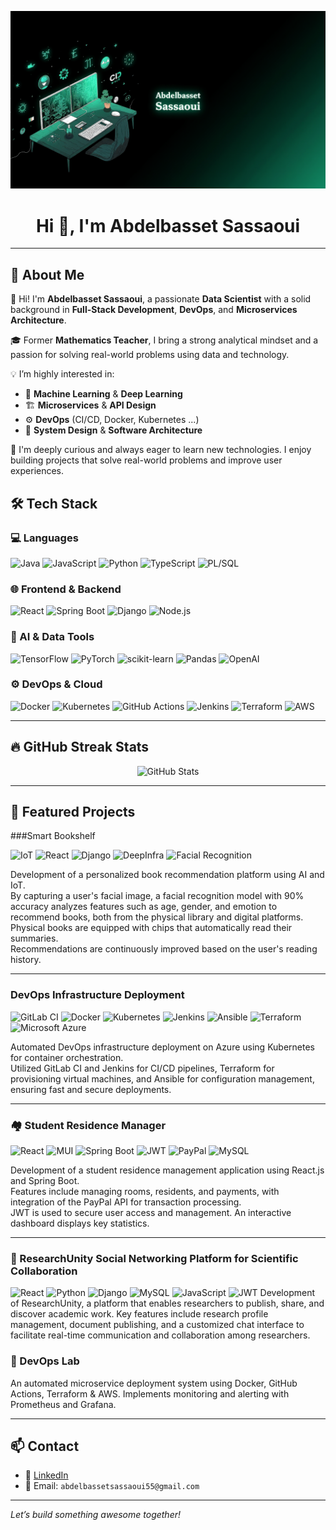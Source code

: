 <!-- Banner / Header Image -->

![Texte alternatif](./abdo.png)


<h1 align="center">Hi 👋, I'm Abdelbasset Sassaoui</h1>

---
## 🚀 About Me

👋 Hi! I'm **Abdelbasset Sassaoui**, a passionate **Data Scientist** with a solid background in **Full-Stack Development**, **DevOps**, and **Microservices Architecture**.  

🎓 Former **Mathematics Teacher**, I bring a strong analytical mindset and a passion for solving real-world problems using data and technology.

💡 I’m highly interested in:
- 🧠 **Machine Learning** & **Deep Learning**
- 🏗️ **Microservices** & **API Design**
- ⚙️ **DevOps** (CI/CD, Docker, Kubernetes ...)
- 🔐 **System Design** & **Software Architecture**

🧠 I'm deeply curious and always eager to learn new technologies. I enjoy building projects that solve real-world problems and improve user experiences.


## 🛠️ Tech Stack

### 💻 Languages
![Java](https://img.shields.io/badge/Java-ED8B00?style=flat&logo=java&logoColor=white)
![JavaScript](https://img.shields.io/badge/JavaScript-F7DF1E?style=flat&logo=javascript&logoColor=black)
![Python](https://img.shields.io/badge/Python-3776AB?style=flat&logo=python&logoColor=white)
![TypeScript](https://img.shields.io/badge/TypeScript-007ACC?style=flat&logo=typescript&logoColor=white)
![PL/SQL](https://img.shields.io/badge/PL%2FSQL-F80000?style=flat&logo=oracle&logoColor=white)

### 🌐 Frontend & Backend
![React](https://img.shields.io/badge/React-20232A?style=flat&logo=react&logoColor=61DAFB)
![Spring Boot](https://img.shields.io/badge/SpringBoot-6DB33F?style=flat&logo=spring-boot&logoColor=white)
![Django](https://img.shields.io/badge/Django-092E20?style=flat&logo=django&logoColor=white)
![Node.js](https://img.shields.io/badge/Node.js-43853D?style=flat&logo=node.js&logoColor=white)

### 🧠 AI & Data Tools
![TensorFlow](https://img.shields.io/badge/TensorFlow-FF6F00?style=flat&logo=tensorflow&logoColor=white)
![PyTorch](https://img.shields.io/badge/PyTorch-EE4C2C?style=flat&logo=pytorch&logoColor=white)
![scikit-learn](https://img.shields.io/badge/scikit--learn-F7931E?style=flat&logo=scikit-learn&logoColor=white)
![Pandas](https://img.shields.io/badge/Pandas-150458?style=flat&logo=pandas&logoColor=white)
![OpenAI](https://img.shields.io/badge/OpenAI-412991?style=flat&logo=openai&logoColor=white)

### ⚙️ DevOps & Cloud
![Docker](https://img.shields.io/badge/Docker-2496ED?style=flat&logo=docker&logoColor=white)
![Kubernetes](https://img.shields.io/badge/Kubernetes-326CE5?style=flat&logo=kubernetes&logoColor=white)
![GitHub Actions](https://img.shields.io/badge/GitHub%20Actions-2088FF?style=flat&logo=github-actions&logoColor=white)
![Jenkins](https://img.shields.io/badge/Jenkins-D24939?style=flat&logo=jenkins&logoColor=white)
![Terraform](https://img.shields.io/badge/Terraform-623CE4?style=flat&logo=terraform&logoColor=white)
![AWS](https://img.shields.io/badge/AWS-232F3E?style=flat&logo=amazon-aws&logoColor=white)

---


## 🔥 GitHub Streak Stats

<p align="center">
  <img src="https://github-readme-stats.vercel.app/api?username=Abdo5547&show_icons=true&theme=whatsapp&count_private=true" alt="GitHub Stats" />
</p>


---

## 🔗 Featured Projects


###Smart Bookshelf

![IoT](https://img.shields.io/badge/IoT-009688?style=flat&logo=iot&logoColor=white)
![React](https://img.shields.io/badge/React-20232A?style=flat&logo=react&logoColor=61DAFB)
![Django](https://img.shields.io/badge/Django-092E20?style=flat&logo=django&logoColor=white)
![DeepInfra](https://img.shields.io/badge/DeepInfra-000000?style=flat&logo=data:image/svg+xml;base64,PHN2ZyB3aWR0aD0iMjQiIGhlaWdodD0iMjQiPjwvc3ZnPg==)
![Facial Recognition](https://img.shields.io/badge/Facial_Recognition-90%25_Accuracy-blue?style=flat)

Development of a personalized book recommendation platform using AI and IoT.  
By capturing a user's facial image, a facial recognition model with 90% accuracy analyzes features such as age, gender, and emotion to recommend books, both from the physical library and digital platforms.  
Physical books are equipped with chips that automatically read their summaries.  
Recommendations are continuously improved based on the user's reading history.

---


### DevOps Infrastructure Deployment
![GitLab CI](https://img.shields.io/badge/GitLab_CI-FCA121?style=flat&logo=gitlab&logoColor=white)
![Docker](https://img.shields.io/badge/Docker-2496ED?style=flat&logo=docker&logoColor=white)
![Kubernetes](https://img.shields.io/badge/Kubernetes-326CE5?style=flat&logo=kubernetes&logoColor=white)
![Jenkins](https://img.shields.io/badge/Jenkins-D24939?style=flat&logo=jenkins&logoColor=white)
![Ansible](https://img.shields.io/badge/Ansible-EE0000?style=flat&logo=ansible&logoColor=white)
![Terraform](https://img.shields.io/badge/Terraform-7B42BC?style=flat&logo=terraform&logoColor=white)
![Microsoft Azure](https://img.shields.io/badge/Azure-0078D4?style=flat&logo=microsoft-azure&logoColor=white)

Automated DevOps infrastructure deployment on Azure using Kubernetes for container orchestration.  
Utilized GitLab CI and Jenkins for CI/CD pipelines, Terraform for provisioning virtual machines, and Ansible for configuration management, ensuring fast and secure deployments.

---

### 🏘️ Student Residence Manager
![React](https://img.shields.io/badge/React-20232A?style=flat&logo=react&logoColor=61DAFB)
![MUI](https://img.shields.io/badge/MUI-007FFF?style=flat&logo=material-ui&logoColor=white)
![Spring Boot](https://img.shields.io/badge/Spring_Boot-6DB33F?style=flat&logo=springboot&logoColor=white)
![JWT](https://img.shields.io/badge/JWT-black?style=flat&logo=json-web-token&logoColor=orange)
![PayPal](https://img.shields.io/badge/PayPal-003087?style=flat&logo=paypal&logoColor=white)
![MySQL](https://img.shields.io/badge/MySQL-4479A1?style=flat&logo=mysql&logoColor=white)

Development of a student residence management application using React.js and Spring Boot.  
Features include managing rooms, residents, and payments, with integration of the PayPal API for transaction processing.  
JWT is used to secure user access and management. An interactive dashboard displays key statistics.





---


### 🧠 ResearchUnity Social Networking Platform for Scientific Collaboration
![React](https://img.shields.io/badge/React-20232A?style=flat&logo=react&logoColor=61DAFB)
![Python](https://img.shields.io/badge/Python-3776AB?style=flat&logo=python&logoColor=white)
![Django](https://img.shields.io/badge/Django-092E20?style=flat&logo=django&logoColor=white)
![MySQL](https://img.shields.io/badge/MySQL-4479A1?style=flat&logo=mysql&logoColor=white)
![JavaScript](https://img.shields.io/badge/JavaScript-F7DF1E?style=flat&logo=javascript&logoColor=black)
![JWT](https://img.shields.io/badge/JWT-black?style=flat&logo=json-web-token&logoColor=orange)
Development of ResearchUnity, a platform that enables researchers to publish, share, and discover academic work. Key features include research profile management, document publishing, and a customized chat interface to facilitate real-time communication and collaboration among researchers.

### 🧪 DevOps Lab  
An automated microservice deployment system using Docker, GitHub Actions, Terraform & AWS. Implements monitoring and alerting with Prometheus and Grafana.

---

## 📫 Contact

- 💼 [LinkedIn](https://www.linkedin.com/in/abdelbasset-sassaoui/)
- 📧 Email: `abdelbassetsassaoui55@gmail.com`

---

*Let’s build something awesome together!*
